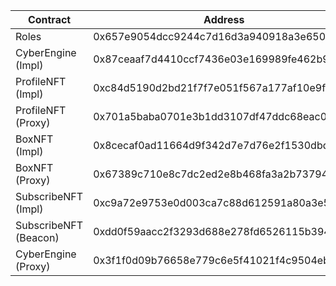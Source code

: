 | Contract              | Address                                    | Etherscan                                                                       |
| --------------------- | ------------------------------------------ | ------------------------------------------------------------------------------- |
| Roles                 | 0x657e9054dcc9244c7d16d3a940918a3e650ddaca | https://rinkeby.etherscan.io/address/0x657e9054dcc9244c7d16d3a940918a3e650ddaca |
| CyberEngine (Impl)    | 0x87ceaaf7d4410ccf7436e03e169989fe462b9c6a | https://rinkeby.etherscan.io/address/0x87ceaaf7d4410ccf7436e03e169989fe462b9c6a |
| ProfileNFT (Impl)     | 0xc84d5190d2bd21f7f7e051f567a177af10e9f8a0 | https://rinkeby.etherscan.io/address/0xc84d5190d2bd21f7f7e051f567a177af10e9f8a0 |
| ProfileNFT (Proxy)    | 0x701a5baba0701e3b1dd3107df47ddc68eac019bf | https://rinkeby.etherscan.io/address/0x701a5baba0701e3b1dd3107df47ddc68eac019bf |
| BoxNFT (Impl)         | 0x8cecaf0ad11664d9f342d7e7d76e2f1530dbd76e | https://rinkeby.etherscan.io/address/0x8cecaf0ad11664d9f342d7e7d76e2f1530dbd76e |
| BoxNFT (Proxy)        | 0x67389c710e8c7dc2ed2e8b468fa3a2b737941527 | https://rinkeby.etherscan.io/address/0x67389c710e8c7dc2ed2e8b468fa3a2b737941527 |
| SubscribeNFT (Impl)   | 0xc9a72e9753e0d003ca7c88d612591a80a3e5066e | https://rinkeby.etherscan.io/address/0xc9a72e9753e0d003ca7c88d612591a80a3e5066e |
| SubscribeNFT (Beacon) | 0xdd0f59aacc2f3293d688e278fd6526115b3942d9 | https://rinkeby.etherscan.io/address/0xdd0f59aacc2f3293d688e278fd6526115b3942d9 |
| CyberEngine (Proxy)   | 0x3f1f0d09b76658e779c6e5f41021f4c9504eb179 | https://rinkeby.etherscan.io/address/0x3f1f0d09b76658e779c6e5f41021f4c9504eb179 |